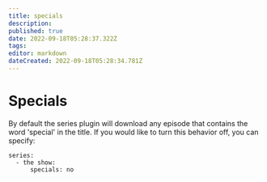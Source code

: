 ```yaml
---
title: specials
description: 
published: true
date: 2022-09-18T05:28:37.322Z
tags: 
editor: markdown
dateCreated: 2022-09-18T05:28:34.781Z
---
```


# Specials
By default the series plugin will download any episode that contains the word 'special' in the title. If you would like to turn this behavior off, you can specify:
```
series:
  - the show:
      specials: no
```